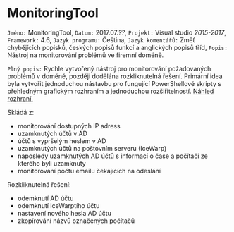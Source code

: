 # MonitoringTool

`Jméno:` MonitoringTool, 
`Datum:` 2017.07.*??*, 
`Projekt:` Visual studio *2015-2017*, 
`Framework:` 4.6, 
`Jazyk programu:` Čeština, 
`Jazyk komentářů:` Změť chybějících popisků, českých popisů funkcí a anglických popisů tříd, 
`Popis:` Nástroj na monitorování problémů ve firemní doméně.

`Plný popis:` 
Rychle vytvořený nástroj pro monitorování požadovaných problémů v doméně, později dodělána  rozkliknutelná řešení. 
Primární idea byla vytvořit jednoduchou nástavbu pro fungující PowerShellové skripty s přehledným grafickým rozhraním a jednoduchou rozšiřitelností. [Náhled rozhraní.](https://github.com/ArmasterCZ/MonitoringTool/blob/master/MonitoringTool/printScreen.JPG)

Skládá z:
- monitorování dostupných IP adress
- uzamknutých účtů v AD
- účtů s vypršelým heslem v AD
- uzamknutých účtů na poštovním serveru (IceWarp)
- naposledy uzamknutých AD účtů s informací o čase a počítači ze kterého byli uzamknuty
- monitorování počtu emailu čekajících na odeslání

Rozkliknutelná řešení:
- odemknutí AD účtu
- odemknutí IceWarptího účtu
- nastavení nového hesla AD účtu
- zkopírování názvů označených počítačů
